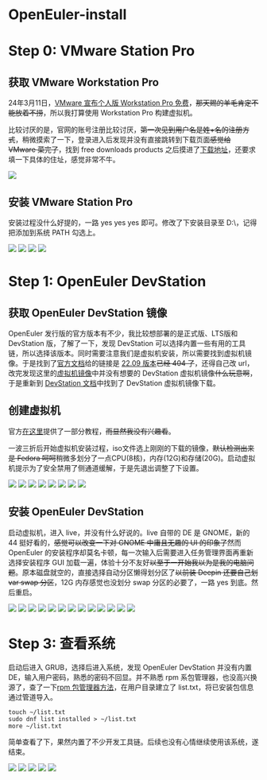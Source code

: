 # OpenEuler-install

# Step 0: VMware Station Pro

## 获取 VMware Workstation Pro

24年3月11日，[VMware 宣布个人版 Workstation Pro 免费](https://blogs.vmware.com/workstation/2024/05/vmware-workstation-pro-now-available-free-for-personal-use.html)，~~那天赐的羊毛肯定不能放着不捞~~，所以我打算使用 Workstation Pro 构建虚拟机。

比较讨厌的是，官网的账号注册比较讨厌，~~第一次见到用户名是姓+名的注册方式~~，稍微摸索了一下，登录进入后发现并没有直接跳转到下载页面~~感觉给 VMware 菜完了~~，找到 free downloads products 之后摸进了[下载地址](https://support.broadcom.com/group/ecx/productdownloads?subfamily=VMware%20Workstation%20Pro&freeDownloads=true)，还要求填一下具体的住址，感觉非常不牛。

![](./images/1.png)

## 安装 VMware Station Pro

安装过程没什么好提的，一路 yes yes yes 即可。修改了下安装目录至 D:\，记得把添加到系统 PATH 勾选上。

![](./images/2.png)
![](./images/3.png)
![](./images/4.png)
![](./images/5.png)

# Step 1: OpenEuler DevStation

## 获取 OpenEuler DevStation 镜像

OpenEuler 发行版的官方版本有不少，我比较想部署的是正式版、LTS版和 DevStation 版，了解了一下，发现 DevStation 可以选择内置一些有用的工具链，所以选择该版本。同时需要注意我们是虚拟机安装，所以需要找到虚拟机镜像。于是找到了[官方文档](https://docs.openeuler.org/zh/docs/24.09/docs/Releasenotes/%E7%B3%BB%E7%BB%9F%E5%AE%89%E8%A3%85.html)给的链接是 [22.09 版本](https://repo.openeuler.org/openEuler-22.09/virtual_machine_img/)~~已经 404 了~~，还得自己改 url，改完发现这里的[虚拟机镜像](https://repo.openeuler.org/openEuler-24.09/virtual_machine_img/)中并没有想要的 DevStation 虚拟机镜像~~什么玩意啊~~，于是重新到 [DevStation 文档](https://docs.openeuler.org/zh/docs/24.09/docs/DevStation/%E5%AE%89%E8%A3%85%E5%87%86%E5%A4%87.html)中找到了 DevStation 虚拟机镜像下载。

## 创建虚拟机

官方[在这里](https://docs.openeuler.org/zh/docs/24.09/docs/DevStation/%E5%AE%89%E8%A3%85%E6%8C%87%E5%AF%BC.html)提供了一部分教程，~~而显然我没有兴趣看~~。

一波三折后开始虚拟机安装过程，iso文件选上刚刚的下载的镜像，~~默认检测出来是 Fedora 呵呵~~稍微多划分了一点CPU(8核)，内存(12G)和存储(20G)。启动虚拟机提示为了安全禁用了侧通道缓解，于是先退出调整了下设置。

![](./images/6.png)
![](./images/7.png)
![](./images/8.png)
![](./images/9.png)
![](./images/10.png)
![](./images/11.png)
![](./images/20.png)
![](./images/12.png)

## 安装 OpenEuler DevStation

启动虚拟机，进入 live，并没有什么好说的。live 自带的 DE 是 GNOME，新的 44 挺好看的，~~感觉可以改变一下对 GNOME 中庸且无趣的 UI 的印象了~~然而 OpenEuler 的安装程序却莫名卡顿，每一次输入后需要进入任务管理界面再重新选择安装程序 GUI 加载一遍，体验十分不友好~~以至于一开始我以为是我的电脑问题~~。原本磁盘就空的，直接选择自动分区懒得划分区了~~以前装 Deepin 还要自己划 var swap 分区~~，12G 内存感觉也没划分 swap 分区的必要了，一路 yes 到底。然后重启。

![](./images/13.png)
![](./images/14.png)
![](./images/15.png)
![](./images/16.png)
![](./images/17.png)
![](./images/18.png)
![](./images/19.png)
![](./images/21.png)
![](./images/22.png)
![](./images/23.png)
![](./images/24.png)
![](./images/25.png)
![](./images/26.png)

# Step 3: 查看系统

启动后进入 GRUB，选择后进入系统，发现 OpenEuler DevStation 并没有内置 DE，输入用户密码，熟悉的密码不回显。并不熟悉 rpm 系包管理器，也没高兴换源了，查了一下[rpm 包管理器方法](https://blog.csdn.net/liaowenxiong/article/details/118934857)，在用户目录建立了 list.txt，将已安装包信息通过管道导入。

```
touch ~/list.txt
sudo dnf list installed > ~/list.txt
more ~/list.txt
```

简单查看了下，果然内置了不少开发工具链。后续也没有心情继续使用该系统，遂结束。

![](./images/27.png)
![](./images/28.png)
![](./images/29.png)
![](./images/30.png)
![](./images/31.png)